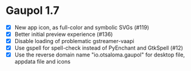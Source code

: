 Gaupol 1.7
==========

* [x] New app icon, as full-color and symbolic SVGs (#119)
* [x] Better initial preview experience (#136)
* [x] Disable loading of problematic gstreamer-vaapi
* [x] Use gspell for spell-check instead of PyEnchant and GtkSpell (#12)
* [x] Use the reverse domain name "io.otsaloma.gaupol" for desktop file,
      appdata file and icons

